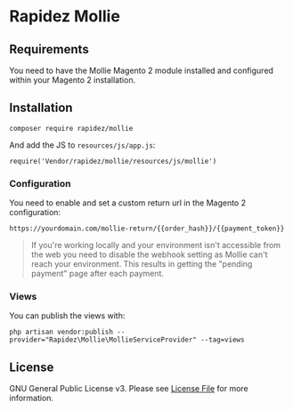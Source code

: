 # Rapidez Mollie

## Requirements

You need to have the Mollie Magento 2 module installed and configured within your Magento 2 installation.

## Installation

```
composer require rapidez/mollie
```
And add the JS to `resources/js/app.js`:
```
require('Vendor/rapidez/mollie/resources/js/mollie')
```

### Configuration

You need to enable and set a custom return url in the Magento 2 configuration:
```
https://yourdomain.com/mollie-return/{{order_hash}}/{{payment_token}}
```

> If you're working locally and your environment isn't accessible from the web you need to disable the webhook setting as Mollie can't reach your environment. This results in getting the "pending payment" page after each payment.

### Views

You can publish the views with:
```
php artisan vendor:publish --provider="Rapidez\Mollie\MollieServiceProvider" --tag=views
```

## License

GNU General Public License v3. Please see [License File](LICENSE) for more information.
